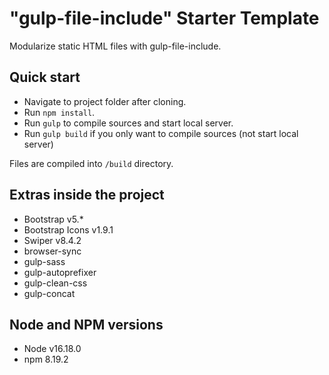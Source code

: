# "gulp-file-include" Starter Template

Modularize static HTML files with gulp-file-include.

## Quick start

* Navigate to project folder after cloning.
* Run `npm install`.
* Run `gulp` to compile sources and start local server.
* Run `gulp build` if you only want to compile sources (not start local server)

Files are compiled into `/build` directory.

## Extras inside the project

* Bootstrap v5.*
* Bootstrap Icons v1.9.1
* Swiper v8.4.2
* browser-sync
* gulp-sass
* gulp-autoprefixer
* gulp-clean-css
* gulp-concat

## Node and NPM versions

* Node v16.18.0
* npm 8.19.2